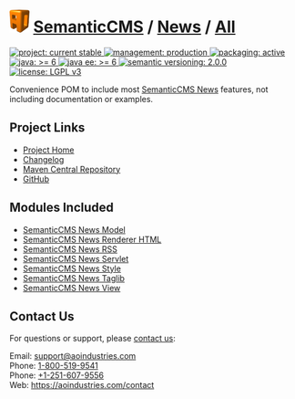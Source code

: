 # [<img src="ao-logo.png" alt="AO Logo" width="35" height="40">](https://github.com/aoindustries) [SemanticCMS](https://github.com/aoindustries/semanticcms) / [News](https://github.com/aoindustries/semanticcms-news) / [All](https://github.com/aoindustries/semanticcms-news-all)
<p>
	<a href="https://aoindustries.com/life-cycle#project-current-stable">
		<img src="https://semanticcms.com/ao-badges/project-current-stable.svg" alt="project: current stable" />
	</a>
	<a href="https://aoindustries.com/life-cycle#management-production">
		<img src="https://semanticcms.com/ao-badges/management-production.svg" alt="management: production" />
	</a>
	<a href="https://aoindustries.com/life-cycle#packaging-active">
		<img src="https://semanticcms.com/ao-badges/packaging-active.svg" alt="packaging: active" />
	</a>
	<br />
	<a href="https://docs.oracle.com/javase/6/docs/api/">
		<img src="https://semanticcms.com/ao-badges/java-6.svg" alt="java: &gt;= 6" />
	</a>
	<a href="https://docs.oracle.com/javaee/6/api/">
		<img src="https://semanticcms.com/ao-badges/javaee-6.svg" alt="java ee: &gt;= 6" />
	</a>
	<a href="http://semver.org/spec/v2.0.0.html">
		<img src="https://semanticcms.com/ao-badges/semver-2.0.0.svg" alt="semantic versioning: 2.0.0" />
	</a>
	<a href="https://www.gnu.org/licenses/lgpl-3.0">
		<img src="https://semanticcms.com/ao-badges/license-lgpl-3.0.svg" alt="license: LGPL v3" />
	</a>
</p>

Convenience POM to include most [SemanticCMS News](https://github.com/aoindustries/semanticcms-news) features, not including documentation or examples.

## Project Links
* [Project Home](https://semanticcms.com/news/all/)
* [Changelog](https://semanticcms.com/news/all/changelog)
* [Maven Central Repository](https://search.maven.org/#search%7Cgav%7C1%7Cg:%22com.semanticcms%22%20AND%20a:%22semanticcms-news-all%22)
* [GitHub](https://github.com/aoindustries/semanticcms-news-all)

## Modules Included
* [SemanticCMS News Model](https://github.com/aoindustries/semanticcms-news-model)
* [SemanticCMS News Renderer HTML](https://github.com/aoindustries/semanticcms-news-renderer-html)
* [SemanticCMS News RSS](https://github.com/aoindustries/semanticcms-news-rss)
* [SemanticCMS News Servlet](https://github.com/aoindustries/semanticcms-news-servlet)
* [SemanticCMS News Style](https://github.com/aoindustries/semanticcms-news-style)
* [SemanticCMS News Taglib](https://github.com/aoindustries/semanticcms-news-taglib)
* [SemanticCMS News View](https://github.com/aoindustries/semanticcms-news-view)

## Contact Us
For questions or support, please [contact us](https://aoindustries.com/contact):

Email: [support@aoindustries.com](mailto:support@aoindustries.com)  
Phone: [1-800-519-9541](tel:1-800-519-9541)  
Phone: [+1-251-607-9556](tel:+1-251-607-9556)  
Web: https://aoindustries.com/contact
